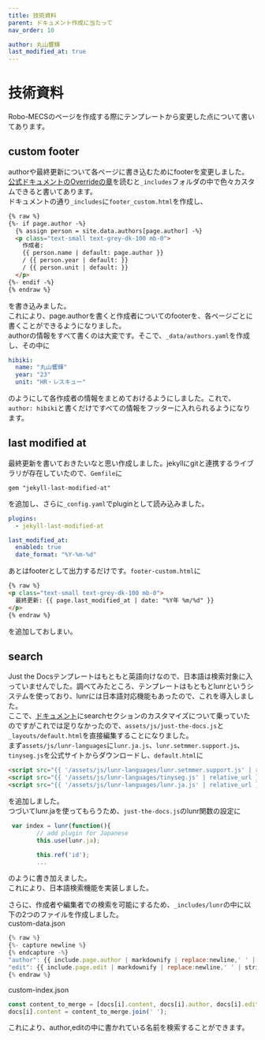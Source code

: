 ```yaml
---
title: 技術資料
parent: ドキュメント作成に当たって
nav_order: 10

author: 丸山響輝
last_modified_at: true
---
```


# 技術資料

Robo-MECSのページを作成する際にテンプレートから変更した点について書いてあります。

## custom footer

authorや最終更新について各ページに書き込むためにfooterを変更しました。  
[公式ドキュメントのOverrideの章](https://just-the-docs.github.io/just-the-docs/docs/customization/#override-includes)を読むと`_includes`フォルダの中で色々カスタムできると書いてあります。  
ドキュメントの通り`_includes`に`footer_custom.html`を作成し、  
```html
{% raw %}
{%- if page.author -%}
  {% assign person = site.data.authors[page.author] -%}
  <p class="text-small text-grey-dk-100 mb-0">
	作成者: 
	{{ person.name | default: page.author }}
	/ {{ person.year | default: }}
	/ {{ person.unit | default: }}
  </p>
{%- endif -%}
{% endraw %}
```  
を書き込みました。  
これにより、page.authorを書くと作成者についてのfooterを、各ページごとに書くことができるようになりました。  
authorの情報をすべて書くのは大変です。そこで、`_data/authors.yaml`を作成し、その中に
```yaml
hibiki: 
  name: "丸山響輝"
  year: "23"
  unit: "HR・レスキュー"
```
のようにして各作成者の情報をまとめておけるようにしました。これで、`author: hibiki`と書くだけですべての情報をフッターに入れられるようになります。

## last modified at

最終更新を書いておきたいなと思い作成しました。jekyllにgitと連携するライブラリが存在していたので、`Gemfile`に
```Gemfile
gem "jekyll-last-modified-at"
```
を追加し、さらに`_config.yaml`でpluginとして読み込みました。
```yaml
plugins:
  - jekyll-last-modified-at

last_modified_at:
  enabled: true
  date_format: "%Y-%m-%d"
```
あとはfooterとして出力するだけです。`footer-custom.html`に
```html
{% raw %}
<p class="text-small text-grey-dk-100 mb-0">
  最終更新: {{ page.last_modified_at | date: "%Y年 %m/%d" }}
</p>
{% endraw %}
```
を追加しておしまい。

## search
Just the Docsテンプレートはもともと英語向けなので、日本語は検索対象に入っていませんでした。調べてみたところ、テンプレートはもともとlunrというシステムを使っており、lunrには日本語対応機能もあったので、これを導入しました。  
ここで、[ドキュメント](https://just-the-docs.github.io/just-the-docs/docs/search/#enable-search-in-configuration)にsearchセクションのカスタマイズについて乗っていたのですがこれでは足りなかったので、`assets/js/just-the-docs.js`と`_layouts/default.html`を直接編集することになりました。  
まず`assets/js/lunr-languages`に`lunr.ja.js`、`lunr.setmmer.support.js`、`tinyseg.js`を公式サイトからダウンロードし、`default.html`に
```html
<script src="{{ '/assets/js/lunr-languages/lunr.setmmer.support.js' | relative_url }}"></script>
<script src="{{ '/assets/js/lunr-languages/tinyseg.js' | relative_url }}"></script>
<script src="{{ '/assets/js/lunr-languages/lunr.ja.js' | relative_url }}"></script>
```
を追加しました。  
つづいてlunr.jaを使ってもらうため、`just-the-docs.js`のlunr関数の設定に  
```js
 var index = lunr(function(){
		// add plugin for Japanese
		this.use(lunr.ja);

        this.ref('id');
		...
```
のように書き加えました。  
これにより、日本語検索機能を実装しました。  

さらに、作成者や編集者での検索を可能にするため、`_includes/lunr`の中に以下の2つのファイルを作成しました。  
custom-data.json  
```js
{% raw %}
{%- capture newline %}
{% endcapture -%}
"author": {{ include.page.author | markdownify | replace:newline,' ' | strip_html | normalize_whitespace | strip | jsonify }},
"edit": {{ include.page.edit | markdownify | replace:newline,' ' | strip_html | normalize_whitespace | strip | jsonify }},
{% endraw %}
```  
custom-index.json  
```js
const content_to_merge = [docs[i].content, docs[i].author, docs[i].edit];
docs[i].content = content_to_merge.join(' ');
```  

これにより、author,editの中に書かれている名前を検索することができます。